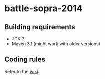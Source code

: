 # battle-sopra-2014

## Building requirements

- JDK 7
- Maven 3.1 (might work with older versions)

## Coding rules

Refer to the [wiki](https://github.com/hgwood/battle-sopra-2014/wiki).